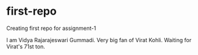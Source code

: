 # first-repo
Creating first repo for assignment-1

I am Vidya Rajarajeswari Gummadi. Very big fan of Virat Kohli.
Waiting for Virat's 71st ton.